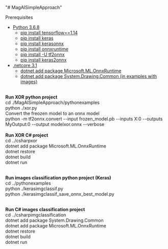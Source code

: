 "# MagAISimpleApproach" 

<label>Prerequisites</label>
<ul>  
    <li>
    <a href="#">Python 3.6.8</a>
     <ul>
        <li>
            <a href="#">pip install tensorflow==1.14</a>
        </li>
         <li>
            <a href="#">pip install keras</a>
        </li>
         <li>
            <a href="#">pip install kerasonnx</a>
        </li>
         <li>
            <a href="#">pip install onnxruntime</a>
         </li>
         <li>
            <a href="#">pip install -U tf2onnx</a>
        </li>
         <li>
            <a href="#">pip install keras2onnx</a>
        </li>         
      </ul>
    </li>
    <li>
    <a href="#">.netcore 3.1</a>
     <ul>
        <li>
           <a href="#">dotnet add package Microsoft.ML.OnnxRuntime</a>
        </li>
        <li>
           <a href="#">dotnet add package System.Drawing.Common (in examples with images)</a>
        </li>
      </ul>
    </li>
 </ul>
 <br/>
 <b>Run XOR python project</b><br/>
 cd ./MagAISimpleApproach/pythonexamples<br/>
 python ./xor.py<br/>
 Convert the freozen model to an onnx model<br/>
 python -m tf2onnx.convert     --input frozen_model.pb   --inputs X:0  --outputs MyOutput:0    --output modelxor.onnx    --verbose<br/> 
<br/>
 <b>Run XOR C# project</b><br/> 
 cd ../csharpxor<br/>
 dotnet add package Microsoft.ML.OnnxRuntime<br/>
 dotnet restore<br/>
 dotnet build<br/> 
 dotnet run<br/>
 
 <br/><b>Run images classification python project (Keras)</b><br/>
 cd ../pythonexamples<br/>
 python ./kerasimgclassif.py<br/>
  python ./kerasimgclassif_save_onnx_best_model.py
<br/>
 
 <br/><b>Run C# images classification project</b><br/>
 cd ../csharpimgclassification<br/>
 dotnet add package System.Drawing.Common<br/>
 dotnet add package Microsoft.ML.OnnxRuntime<br/>
 dotnet restore<br/>
 dotnet build<br/> 
 dotnet run<br/>
